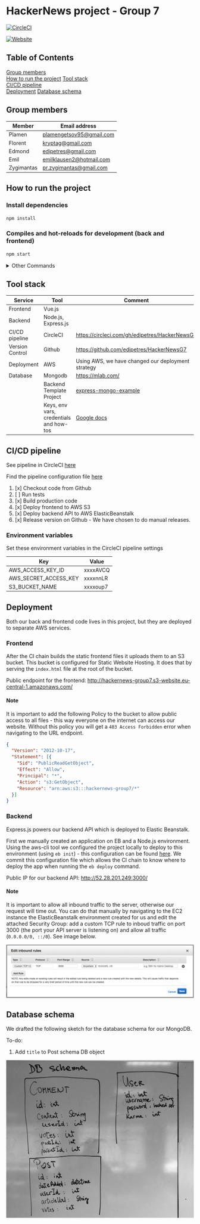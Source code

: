 # HackerNews project - Group 7

[![CircleCI](https://circleci.com/gh/edipetres/HackerNews-GroupF.svg?style=svg)](https://circleci.com/gh/edipetres/HackerNewsG7)

[![Website](https://img.shields.io/website-up-down-green-red/http/shields.io.svg?label=website)](http://hackernews-group7.s3-website.eu-central-1.amazonaws.com/#/)


## Table of Contents  
[Group members](#group-members)  
[How to run the project](#how-to-run-the-project)
[Tool stack](#tool-stack)  
[CI/CD pipeline](#ci/cd-pipeline)  
[Deployment](#deployment)
[Database schema](#database-schema)  

## Group members

| Member     | Email address            |
|------------|--------------------------|
| Plamen     | plamengetsov95@gmail.com |
| Florent    | kryptag@gmail.com        |
| Edmond     | edipetres@gmail.com      |
| Emil       | emilklausen2@hotmail.com |
| Zygimantas | pr.zygimantas@gmail.com  |

## How to run the project

### Install dependencies

```sh
npm install
```

### Compiles and hot-reloads for development (back and frontend)

```sh
npm start
```

<details>
<summary>Other Commands</summary>

### Compiles and minifies for production

```sh
npm run build
```

### Run your tests

```sh
npm run test
```

### Lints and fixes files

```sh
npm run lint
```

### Run your end-to-end tests

```sh
npm run test:e2e
```

### Run your unit tests

```sh
npm run test:unit
```

</details>


## Tool stack

| Service         | Tool                   | Comment                                           |
|-----------------|------------------------|---------------------------------------------------|
| Frontend        | Vue.js                 |                                                   |
| Backend         | Node.js, Express.js |                                                   |
| CI/CD pipeline  | CircleCI               | https://circleci.com/gh/edipetres/HackerNewsG7    |
| Version Control | Github                 | https://github.com/edipetres/HackerNewsG7         |
| Deployment      | AWS          | Using AWS, we have changed our deployment strategy |
| Database        | Mongodb                | https://mlab.com/                                 |
|  | Backend Template Project              | [express-mongo-example](https://github.com/FortechRomania/express-mongo-example-project/blob/master/src/app/users/router.js) |
| | Keys, env vars, credentials and how-tos  | [Google docs](https://docs.google.com/document/d/1N4INXHLhk8Y1QuXl42DNHAigksTOLjEuTCz06kRt8Zw/edit) | 

## CI/CD pipeline

See pipeline in CircleCI [here](https://circleci.com/gh/edipetres/HackerNewsG7)

Find the pipeline configuration file [here](.circleci/config.yml)

1. [x] Checkout code from Github
2. [ ] Run tests
3. [x] Build production code
4. [x] Deploy frontend to AWS S3
5. [x] Deploy backend API to AWS ElasticBeanstalk
6. [x] Release version on Github - We have chosen to do manual releases.

### Environment variables

Set these environment variables in the CircleCI pipeline settings

| Key | Value |
|-|-|
| AWS_ACCESS_KEY_ID | xxxxAVCQ|
| AWS_SECRET_ACCESS_KEY | xxxxnnLR |
| S3_BUCKET_NAME | xxxxoup7 |

## Deployment

Both our back and frontend code lives in this project, but they are deployed to separate AWS services.

### Frontend

After the CI chain builds the static frontend files it uploads them to an S3 bucket. This bucket is configured for Static Website Hosting. It does that by serving the `index.html` file at the root of the bucket.

Public endpoint for the frontend: http://hackernews-group7.s3-website.eu-central-1.amazonaws.com/

#### Note

It is important to add the following Policy to the bucket to allow public access to all files - this way everyone on the internet can access our website. Without this policy you will get a `403 Access Forbidden` error when navigating to the URL endpoint.

```json
{
  "Version": "2012-10-17",
  "Statement": [{
    "Sid": "PublicReadGetObject",
    "Effect": "Allow",
    "Principal": "*",
    "Action": "s3:GetObject",
    "Resource": "arn:aws:s3:::hackernews-group7/*"
  }]
}
```

### Backend

Express.js powers our backend API which is deployed to Elastic Beanstalk.

First we manually created an application on EB and a Node.js environment. Using the aws-cli tool we configured the project locally to deploy to this environment (using `eb init`) - this configuration can be found [here](.elasticbeanstalk/config.yml). We commit this configuration file which allows the CI chain to know where to deploy the app when running the `eb deploy` command.

Public IP for our backend API: http://52.28.201.249:3000/

#### Note

It is important to allow all inbound traffic to the server, otherwise our request will time out. You can do that manually by navigating to the EC2 instance the ElasticBeanstalk environment created for us and edit the attached Security Group: add a custom TCP rule to inboud traffic on port 3000 (the port your API server is listening on) and allow all traffic (`0.0.0.0/0, ::/0`). See image below.

![Inbound traffic custom TCP rule](docs/ec2-custom-tcp-rule.png)

## Database schema

We drafted the following sketch for the database schema for our MongoDB.

To-do:
1. Add `title` to Post schema DB object

![db sketch](/docs/db-schema-sketch.jpeg)
